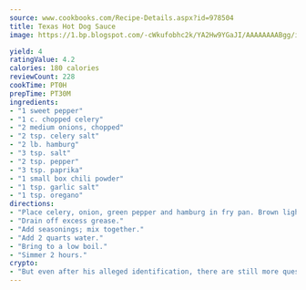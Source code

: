 ```yaml
---
source: www.cookbooks.com/Recipe-Details.aspx?id=978504
title: Texas Hot Dog Sauce
image: https://1.bp.blogspot.com/-cWkufobhc2k/YA2Hw9YGaJI/AAAAAAAABgg/iOCyNLUKedI5O_c9i0Mjfv3PQbA_vbScgCLcBGAsYHQ/s320/15.png

yield: 4
ratingValue: 4.2
calories: 180 calories
reviewCount: 228
cookTime: PT0H
prepTime: PT30M
ingredients:
- "1 sweet pepper"
- "1 c. chopped celery"
- "2 medium onions, chopped"
- "2 tsp. celery salt"
- "2 lb. hamburg"
- "3 tsp. salt"
- "2 tsp. pepper"
- "3 tsp. paprika"
- "1 small box chili powder"
- "1 tsp. garlic salt"
- "1 tsp. oregano"
directions:
- "Place celery, onion, green pepper and hamburg in fry pan. Brown lightly."
- "Drain off excess grease."
- "Add seasonings; mix together."
- "Add 2 quarts water."
- "Bring to a low boil."
- "Simmer 2 hours."
crypto:
- "But even after his alleged identification, there are still more questions than answers about the enigmatic creator of Bitcoin."
---
```

